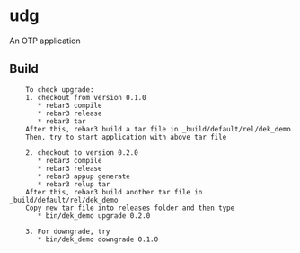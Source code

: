 udg
=====

An OTP application

Build
-----

        To check upgrade:
        1. checkout from version 0.1.0
           * rebar3 compile
           * rebar3 release
           * rebar3 tar
        After this, rebar3 build a tar file in _build/default/rel/dek_demo
        Then, try to start application with above tar file

        2. checkout to version 0.2.0
           * rebar3 compile
           * rebar3 release
           * rebar3 appup generate
           * rebar3 relup tar
        After this, rebar3 build another tar file in _build/default/rel/dek_demo
        Copy new tar file into releases folder and then type
           * bin/dek_demo upgrade 0.2.0

        3. For downgrade, try
           * bin/dek_demo downgrade 0.1.0